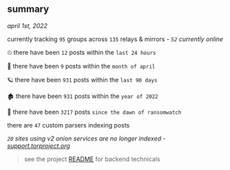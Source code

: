 
## summary
_april 1st, 2022_

currently tracking `95` groups across `135` relays & mirrors - _`52` currently online_

⏲ there have been `12` posts within the `last 24 hours`

🦈 there have been `9` posts within the `month of april`

🪐 there have been `931` posts within the `last 90 days`

🏚 there have been `931` posts within the `year of 2022`

🦕 there have been `3217` posts `since the dawn of ransomwatch`

there are `47` custom parsers indexing posts

_`20` sites using v2 onion services are no longer indexed - [support.torproject.org](https://support.torproject.org/onionservices/v2-deprecation/)_

> see the project [README](https://github.com/thetanz/ransomwatch#ransomwatch--) for backend technicals
